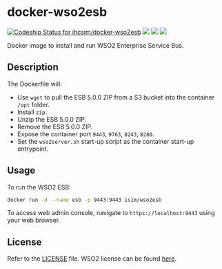 # docker-wso2esb

[ ![Codeship Status for ihcsim/docker-wso2esb](https://app.codeship.com/projects/c5242a80-c358-0134-3327-2621c39d51df/status?branch=master)](https://app.codeship.com/projects/197572) [![](https://images.microbadger.com/badges/version/isim/wso2esb:5.0.0.svg)](https://microbadger.com/images/isim/wso2esb:5.0.0 "Get your own version badge on microbadger.com") [![](https://images.microbadger.com/badges/commit/isim/wso2esb:5.0.0.svg)](https://microbadger.com/images/isim/wso2esb:5.0.0 "Get your own commit badge on microbadger.com") [![](https://images.microbadger.com/badges/image/isim/wso2esb:5.0.0.svg)](https://microbadger.com/images/isim/wso2esb:5.0.0 "Get your own image badge on microbadger.com")

Docker image to install and run WSO2 Enterprise Service Bus.

## Description
The Dockerfile will:

* Use `wget` to pull the ESB 5.0.0 ZIP from a S3 bucket into the container `/opt` folder.
* Install `zip`.
* Unzip the ESB 5.0.0 ZIP.
* Remove the ESB 5.0.0 ZIP.
* Expose the container port `9443`, `9763`, `8243`, `8280`.
* Set the `wso2server.sh` start-up script as the container start-up entrypoint.

## Usage
To run the WSO2 ESB:
```sh
docker run -d --name esb -p 9443:9443 isim/wso2esb
````
To access web admin console, navigate to `https://localhost:9443` using your web browser.

## License
Refer to the [LICENSE](LICENSE) file. WSO2 license can be found [here](http://wso2.com/licenses).

